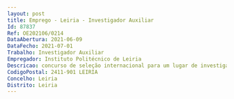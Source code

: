 ```yaml
--- 
layout: post
title: Emprego - Leiria - Investigador Auxiliar
Id: 87837
Ref: OE202106/0214
DataAbertura: 2021-06-09
DataFecho: 2021-07-01
Trabalho: Investigador Auxiliar
Empregador: Instituto Politécnico de Leiria
Descricao: concurso de seleção internacional para um lugar de investigador doutorado para o exercício de atividades de investigação científica na área científica de Engenharia Biomédica ou áreas afins em regime de contrato de trabalho em funções públicas a termo resolutivo certo pelo prazo de três anos, com vista ao desenvolvimento de atividades de investigação no Centro de Desenvolvimento Rápido e Sustentado de Produto do Instituto Politécnico de Leiria. O presente procedimento concursal é aberto na sequência da denúncia do contrato de trabalho a termo certo, apresentada pelo investigador doutorado provido no âmbito do procedimento concursal aberto pelo Aviso n.º 660 2019, DR 2.ª série n.º 6, de 9 de janeiro, permitindo, deste modo dar continuidade aos trabalhos que se encontram em curso.
CodigoPostal: 2411-901 LEIRIA
Concelho: Leiria
Distrito: Leiria
--- 
```

